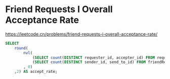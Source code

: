 # Friend Requests I Overall Acceptance Rate

<https://leetcode.cn/problems/friend-requests-i-overall-acceptance-rate/>

```sql
SELECT 
    round(
        nvl(
            (SELECT count(DISTINCT requester_id, accepter_id) FROM requestAccepted) /
            (SELECT count(DISTINCT sender_id, send_to_id) FROM friendRequest)
        , 0)
    ,2) AS accept_rate;
```
